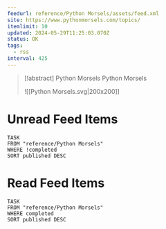 ```yaml
---
feedurl: reference/Python Morsels/assets/feed.xml
site: https://www.pythonmorsels.com/topics/
itemlimit: 10
updated: 2024-05-29T11:25:03.070Z
status: OK
tags:
  - rss
interval: 425
---
```


> [!abstract] Python Morsels
> Python Morsels
>
> ![[Python Morsels.svg|200x200]]
# Unread Feed Items
~~~dataview
TASK
FROM "reference/Python Morsels"
WHERE !completed
SORT published DESC
~~~

# Read Feed Items
~~~dataview
TASK
FROM "reference/Python Morsels"
WHERE completed
SORT published DESC
~~~
